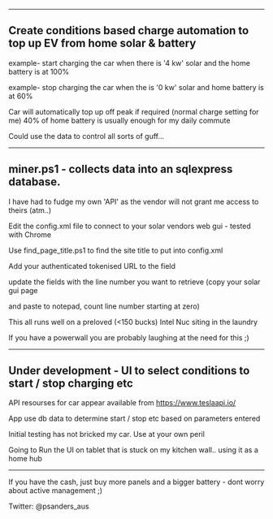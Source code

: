 ------------------------------------------------------------------------------------------------------------
Create conditions based charge automation to top up EV from home solar & battery
------------------------------------------------------------------------------------------------------------

example- start charging the car when there is '4 kw' solar and the home battery is at 100%

example- stop charging the car when the is '0 kw' solar and home battery is at 60%

Car will automatically top up off peak if required (normal charge setting for me)
40% of home battery is usually enough for my daily commute

Could use the data to control all sorts of guff...

----------------------------------------------------------------------------------------------------------
miner.ps1 - collects data into an sqlexpress database.
----------------------------------------------------------------------------------------------------------

I have had to fudge my own 'API' as the vendor will not grant me access to theirs (atm..)

Edit the config.xml file to connect to your solar vendors web gui - tested with Chrome

Use find_page_title.ps1 to find the site title to put into config.xml

Add your authenticated tokenised URL to the <URL> field

update the fields with the line number you want to retrieve (copy your solar gui page 
  
and paste to notepad, count line number starting at zero)
  
This all runs well on a preloved (<150 bucks) Intel Nuc siting in the laundry 

If you have a powerwall you are probably laughing at the need for this ;)
                                       
----------------------------------------------------------------------------------------------------------
Under development - UI to select conditions to start / stop charging etc
----------------------------------------------------------------------------------------------------------

API resourses for car appear available from https://www.teslaapi.io/

App use db data to determine start / stop etc based on parameters entered

Initial testing has not bricked my car. Use at your own peril

Going to Run the UI on tablet that is stuck on my kitchen wall.. using it as a home hub  

----------------------------------------------------------------------------------------------------------

If you have the cash, just buy more panels and a bigger battery - dont worry about active management ;)

Twitter: @psanders_aus


